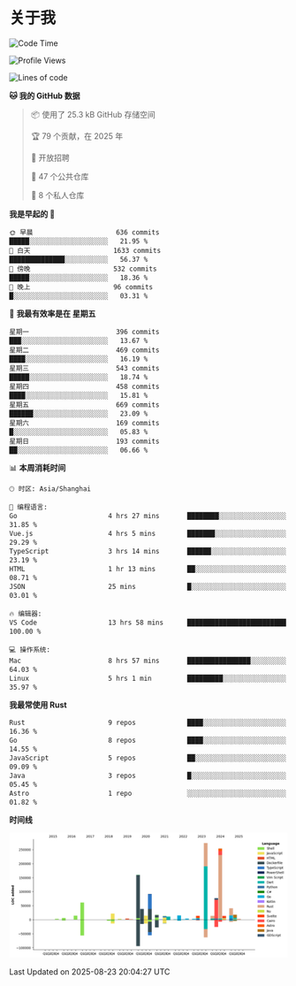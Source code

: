 # 关于我

<!--START_SECTION:waka-->
![Code Time](http://img.shields.io/badge/Code%20Time-4%2C072%20hrs%2017%20mins-blue)

![Profile Views](http://img.shields.io/badge/%E4%B8%AA%E4%BA%BA%E8%B5%84%E6%96%99%E8%A7%82%E7%9C%8B%E6%AC%A1%E6%95%B0-0-blue)

![Lines of code](https://img.shields.io/badge/%E4%BB%8E%E3%80%8CHello%20World%E3%80%8D%E8%B5%B7%E6%88%91%E5%B7%B2%E7%BB%8F%E5%86%99%E4%BA%86-1.2%20million%20%E8%A1%8C%E4%BB%A3%E7%A0%81-blue)

**🐱 我的 GitHub 数据** 

> 📦  使用了 25.3 kB GitHub 存储空间 
 > 
> 🏆 79 个贡献，在 2025 年
 > 
> 💼 开放招聘
 > 
> 📜 47 个公共仓库 
 > 
> 🔑 8 个私人仓库 
 > 
**我是早起的 🐤** 

```text
🌞 早晨                     636 commits         █████░░░░░░░░░░░░░░░░░░░░   21.95 % 
🌆 白天                     1633 commits        ██████████████░░░░░░░░░░░   56.37 % 
🌃 傍晚                     532 commits         █████░░░░░░░░░░░░░░░░░░░░   18.36 % 
🌙 晚上                     96 commits          █░░░░░░░░░░░░░░░░░░░░░░░░   03.31 % 
```
📅 **我最有效率是在 星期五** 

```text
星期一                      396 commits         ███░░░░░░░░░░░░░░░░░░░░░░   13.67 % 
星期二                      469 commits         ████░░░░░░░░░░░░░░░░░░░░░   16.19 % 
星期三                      543 commits         █████░░░░░░░░░░░░░░░░░░░░   18.74 % 
星期四                      458 commits         ████░░░░░░░░░░░░░░░░░░░░░   15.81 % 
星期五                      669 commits         ██████░░░░░░░░░░░░░░░░░░░   23.09 % 
星期六                      169 commits         █░░░░░░░░░░░░░░░░░░░░░░░░   05.83 % 
星期日                      193 commits         ██░░░░░░░░░░░░░░░░░░░░░░░   06.66 % 
```


📊 **本周消耗时间** 

```text
🕑︎ 时区: Asia/Shanghai

💬 编程语言: 
Go                       4 hrs 27 mins       ████████░░░░░░░░░░░░░░░░░   31.85 % 
Vue.js                   4 hrs 5 mins        ███████░░░░░░░░░░░░░░░░░░   29.29 % 
TypeScript               3 hrs 14 mins       ██████░░░░░░░░░░░░░░░░░░░   23.19 % 
HTML                     1 hr 13 mins        ██░░░░░░░░░░░░░░░░░░░░░░░   08.71 % 
JSON                     25 mins             █░░░░░░░░░░░░░░░░░░░░░░░░   03.01 % 

🔥 编辑器: 
VS Code                  13 hrs 58 mins      █████████████████████████   100.00 % 

💻 操作系统: 
Mac                      8 hrs 57 mins       ████████████████░░░░░░░░░   64.03 % 
Linux                    5 hrs 1 min         █████████░░░░░░░░░░░░░░░░   35.97 % 
```

**我最常使用 Rust** 

```text
Rust                     9 repos             ████░░░░░░░░░░░░░░░░░░░░░   16.36 % 
Go                       8 repos             ████░░░░░░░░░░░░░░░░░░░░░   14.55 % 
JavaScript               5 repos             ██░░░░░░░░░░░░░░░░░░░░░░░   09.09 % 
Java                     3 repos             █░░░░░░░░░░░░░░░░░░░░░░░░   05.45 % 
Astro                    1 repo              ░░░░░░░░░░░░░░░░░░░░░░░░░   01.82 % 
```



**时间线**

![Lines of Code chart](https://raw.githubusercontent.com/catusax/catusax/master/assets/bar_graph.png)


 Last Updated on 2025-08-23 20:04:27 UTC
<!--END_SECTION:waka-->
